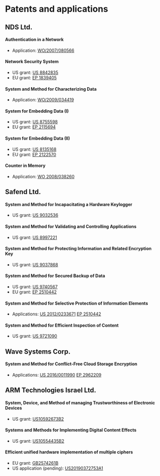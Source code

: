 # Patents and applications

## NDS Ltd.


#### Authentication in a Network

* Application: [WO/2007/080566](https://patents.google.com/patent/WO2007080566A2/en)

#### Network Security System

* US grant: [US 8842835](https://patents.google.com/patent/US8842835) 
* EU grant: [EP 1839405](https://patents.google.com/patent/EP1839405)

#### System and Method for Characterizing Data

* Application: [WO/2009/034419](https://patents.google.com/patent/WO2009034419)

#### System for Embedding Data (I)

* US grant: [US 8755598](https://patents.google.com/patent/US8755598) 
* EU grant: [EP 2115694](https://patents.google.com/patent/EP2115694)

#### System for Embedding Data (II)

* US grant: [US 8135168](https://patents.google.com/patent/US8135168) 
* EU grant: [EP 2122570](https://patents.google.com/patent/EP2122570)

#### Counter in Memory

* Application: [WO 2008/038260](https://patents.google.com/patent/WO2008038260)

## Safend Ltd.

#### System and Method for Incapacitating a Hardware Keylogger

* US grant: [US 9032536](https://patents.google.com/patent/US9032536) 

#### System and Method for Validating and Controlling Applications

* US grant: [US 8997221](https://patents.google.com/patent/US8997221)

#### System and Method for Protecting Information and Related Encryption Key

* US grant: [US 9037868](https://patents.google.com/patent/US9037868)

#### System and Method for Secured Backup of Data

* US grant: [US 9740567](https://patents.google.com/patent/US9740567B2) 
* EU grant: [EP 2510442](https://patents.google.com/patent/EP2510442)

#### System and Method for Selective Protection of Information Elements

* Applications: [US 2012/0233671](https://patents.google.com/patent/US20120233671) [EP 2510442](https://patents.google.com/patent/EP2502142)

#### System and Method for Efficient Inspection of Content

* US grant: [US 9721090](https://patents.google.com/patent/US9721090) 



## Wave Systems Corp.

#### System and Method for Conflict-Free Cloud Storage Encryption

* Applications: [US 2016/0011990](https://patents.google.com/patent/US20160011990) [EP 2962209](https://patents.google.com/patent/EP2962209)



## ARM Technologies Israel Ltd.

#### System, Device, and Method of managing Trustworthiness of Electronic Devices

* US grant: [US10592673B2](https://patents.google.com/patent/US10592673B2)

#### Systems and Methods for Implementing Digital Content Effects

* US grant: [US10554435B2](https://patents.google.com/patent/US10554435B2)

#### Efficient unified hardware implementation of multiple ciphers

* EU grant: [GB2574261B](https://patents.google.com/patent/GB2574261B) 
* US application (pending): [US20190372753A1](https://patents.google.com/patent/US20190372753A1/en)